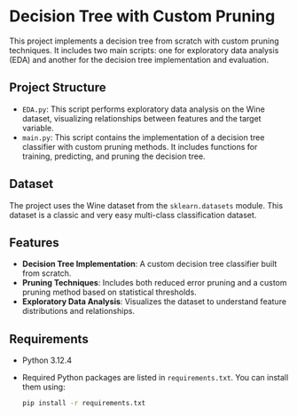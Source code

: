 # Decision Tree with Custom Pruning

This project implements a decision tree from scratch with custom pruning techniques. It includes two main scripts: one for exploratory data analysis (EDA) and another for the decision tree implementation and evaluation.

## Project Structure

- `EDA.py`: This script performs exploratory data analysis on the Wine dataset, visualizing relationships between features and the target variable.
- `main.py`: This script contains the implementation of a decision tree classifier with custom pruning methods. It includes functions for training, predicting, and pruning the decision tree.

## Dataset

The project uses the Wine dataset from the `sklearn.datasets` module. This dataset is a classic and very easy multi-class classification dataset.

## Features

- **Decision Tree Implementation**: A custom decision tree classifier built from scratch.
- **Pruning Techniques**: Includes both reduced error pruning and a custom pruning method based on statistical thresholds.
- **Exploratory Data Analysis**: Visualizes the dataset to understand feature distributions and relationships.

## Requirements

- Python 3.12.4
- Required Python packages are listed in `requirements.txt`. You can install them using:

  ```bash
  pip install -r requirements.txt
